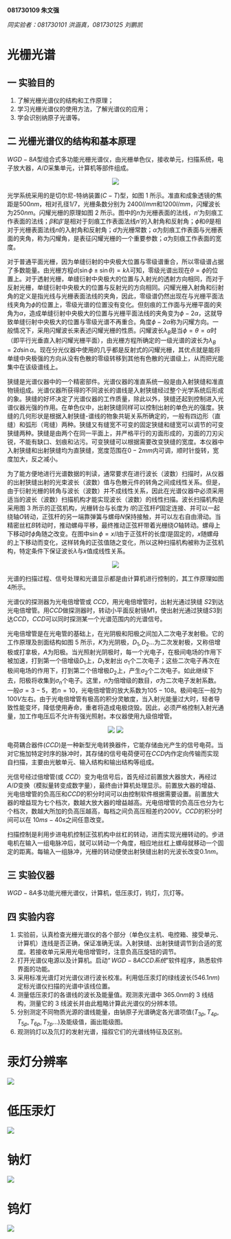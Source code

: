 **081730109 朱文强**

*同实验者：081730101 洪涵真，081730125 刘鹏凯*

# 光栅光谱

## 一 实验目的

1. 了解光栅光谱仪的结构和工作原理；
2. 学习光栅光谱仪的使用方法，了解光谱仪的应用；
3. 学会识别纳原子光谱等。

## 二 光栅光谱仪的结构和基本原理

$WGD-8A$型组合式多功能光栅光谱仪，由光栅单色仪，接收单元，扫描系统，电子放大器，$A/D$采集单元，计算机等部件组成。

<div align = "center"><image src = "1.png">

<div align = "left">

光学系统采用的是切尔尼-特纳装置$(C-T)$型，如图 1 所示。准直和成象透镜的焦距是$500nm$，相对孔径$1/7$，光栅条数分别为 $2400l/mm$和$1200l/mm$，闪耀波长为$250nm$。闪耀光栅的原理如图 2 所示。图中的$n$为光栅表面的法线，$n'$为刻痕工作表面的法线；$\beta$和$\beta'$是相对于刻痕工作表面法线$n'$的入射角和反射角；$\phi$和$\theta$是相对于光栅表面法线$n$的入射角和反射角；$d$为光栅常数；$\alpha$为刻痕工作表面与光栅表面的夹角，称为闪耀角，是表征闪耀光栅的一个重要参数；$a$为刻痕工作表面的宽度。

对于普通平面光栅，因为单缝衍射的中央极大位置与零级谱重合，所以零级谱占据了多数能量。由光栅方程$d(\sin\phi\pm\sin\theta)=k\lambda$可知，零级光谱出现在$\theta = \phi$的位置上。对于透射光栅，单缝衍射中央极大的位置与入射光的透射方向相同，而对于反射光栅，单缝衍射中央极大的位置与反射光的方向相同。闪耀光栅入射角和衍射角的定义是指光线与光栅表面法线的夹角，因此，零级谱仍然出现在与光栅平面法线夹角为$\phi$的位置上，零级光谱的位置没有变化。但刻痕的工作面与光栅平面的夹角为$\alpha$，造成单缝衍射中央极大的位置与光栅平面法线的夹角变为$\phi-2\alpha$，这就导致单缝衍射中央极大的位置与零级光谱不再重合。角度$\phi-2\alpha$称为闪耀方向。一般情况下，采用闪耀波长来表述闪耀光栅的性质。闪耀波长$\lambda_B$是当$\phi = \theta = \alpha$时（即平行光垂直入射闪耀光栅平面），由光栅方程所确定的一级光谱的波长为$\lambda_B = 2d\sin\alpha$。现在分光仪器中使用的几乎都是反射式的闪耀光栅，其优点就是能将单缝中央极强的方向从没有色散的零级转移到其他有色散的光谱级上，从而把光能集中在该级谱线上。

狭缝是光谱仪器中的一个精密部件。光谱仪器的准直系统一般是由入射狭缝和准直物镜组成。光谱仪器所获得的不同波长的谱线是入射狭缝经过整个光学系统后形成的象。狭缝的好坏决定了光谱仪器的工作质量，除此以外，狭缝还起到控制进入光谱仪器光强的作用。在单色仪中，出射狭缝同样可以控制出射的单色光的强度。狭缝的几何形状是根据入射狭缝-谱线的物象共轭关系所确定的，一般有四边形（直缝）和弧形（弯缝）两种。狭缝又有缝宽不可变的固定狭缝和缝宽可以调节的可变狭缝两种。狭缝是由两个在同一平面上，并严格平行的刃面形成的，刃面的刀刃尖锐，不能有缺口、划痕和沾污。可变狭缝可以根据需要改变狭缝的宽度。本仪器中入射狭缝和出射狭缝均为直狭缝，宽度范围在$0-2mm$内可调，顺时针旋转，宽度加大，反之减小。

为了能方便地进行光谱数据的判读，通常要求在进行波长（波数）扫描时，从仪器的出射狭缝出射的光束波长（波数）值与色散元件的转角之间成线性关系。但是，由于衍射光栅的转角与波长（波数）并不成线性关系，因此在光谱仪器中必须采用适当的波长（波数）扫描机构才能实现波长（波数）的线性扫描。波长扫描机构是采用图 3 所示的正弦机构，光栅转台与长度为 $l$的正弦杆$P$固定连接、并可以一起绕轴$O$转动，正弦杆的另一端靠弹簧与螺母$N$保持接触，并可以左右自由滑动。当精密丝杠$B$转动时，推动螺母平移，最终推动正弦杆带着光栅绕$O$轴转动。螺母上下移动时$\phi$角随之改变。在图中$\sin\phi=x/l$由于正弦杆的长度$l$是固定的，$x$随螺母的上下移动而变化，这样转角的正弦值随之变化，所以这种扫描机构被称为正弦机构，特定条件下保证波长$\lambda$与$x$值成线性关系。

<div align = "center"><image src = 2.png>

<div align = "left">

光谱的扫描过程、信号处理和光谱显示都是由计算机进行控制的，其工作原理如图 4所示。

光谱仪的探测器为光电倍增管或 $CCD$，用光电倍增管时，出射光通过狭缝 $S2$到达光电倍增管。用$CCD$做探测器时，转动小平面反射镜$M1$，使出射光通过狭缝$S3$到达$CCD$，$CCD$可以同时探测某一个光谱范围内的光谱信号。

光电倍增管是在光电管的基础上，在光阴极和阳极之间加入二次电子发射极。它的工作原理及剖面结构如图 5 所示，$K$为光阴极，$D_1,D_2...$为二次发射极，又称倍增极或打拿极，$A$为阳极。当光照射光阴极时，每一个光电子，在极间电场的作用下被加速，打到第一个倍增级$D_1$上，$D_1$发射出 $\sigma_1$个二次电子；这些二次电子再次在极间电场的作用下，打到第二个倍增极$D_2$上，产生$\sigma_2$个二次电子。如此继续下去，阳极将收集到$\sigma_n$个电子。这里，$n$为倍增级的数目，$\sigma$为二次电子发射系数。一般$\sigma = 3-5$，若$n=10$，光电倍增管的放大系数为$105-108$。极间电压一般为$100V$左右。由于光电倍增管有极高的积分灵敏度，当入射光能量过大时，轻者导致性能变坏，降低使用寿命，重者将造成电极烧毁。因此，必须严格控制入射光通量，加工作电压后不允许有强光照射。本仪器使用九级倍增管。

<div align = "center"><image src = "3.png">
<image src = "4.png">

<div align = "left">

电荷耦合器件($CCD$)是一种新型光电转换器件，它能存储由光产生的信号电荷。当对它施加特定时序的脉冲时，其存储的信号电荷便可在$CCD$内作定向传输而实现自扫描，主要由光敏单元、输入结构和输出结构等组成。

光信号经过倍增管(或 $CCD$）变为电信号后，首先经过前置放大器放大，再经过$A/D$变换（模拟量转变成数字量），最终由计算机处理显示。前置放大器的增益、光电倍增管的负高压和$CCD$的积分时间可以由控制软件根据需要设置。前置放大器的增益现为七个档次，数越大放大器的增益越高。光电倍增管的负高压也分为七个档次，数越大所加的负高压越高，每档之间负高压相差约$200V$。$CCD$的积分时间可以在 $10ms-40s$之间任意改变。

扫描控制是利用步进电机控制正弦机构中丝杠的转动，进而实现光栅转动的。步进电机在输入一组电脉冲后，就可以转动一个角度，相应地丝杠上螺母就移动一个固定的距离。每输入一组脉冲，光栅的转动便使出射狭缝出射的光波长改变$0.1nm$。

## 三 实验仪器

$WGD-8A$多功能光栅光谱仪，计算机，低压汞灯，钨灯，氘灯等。

## 四 实验内容

1. 实验前，认真检查光栅光谱仪的各个部分（单色仪主机、电控箱、接受单元、计算机）连线是否正确，保证准确无误。入射狭缝、出射狭缝调节到合适的宽度。若接收单元采用光电倍增管时，注意负高压旋钮的调节。
2. 打开光谱仪电源以及计算机。启动$“WGD-8A CCD系统”$软件程序，熟悉软件界面的功能。
3. 采用标准光谱灯对光谱仪进行波长校准。利用低压汞灯的绿线波长$(546.1nm)$定标光谱仪扫描的光谱中该线位置。
4. 测量低压汞灯的各谱线的波长及能量值。观测汞光谱中 $365.0nm$的 3 线结构，测量它的 3 线波长并由此粗略计算此光谱仪的分辨本领。
5. 分别测定不同物质光源的谱线能量，由钠原子光谱确定各光谱项值$(T_{3p},T_{4p},T_{5p},T_{6p},T_{7p}...)$及能级值，画出能级图。
6. 观测钨灯以及氘灯的发射光谱，描叙它们的光谱线特征及区别。



# 汞灯分辨率

![](5.png)

# 低压汞灯

![](6.png)

# 钠灯

![](7.png)

# 钨灯

![](8.png)
   

